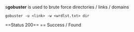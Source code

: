 s**gobuster** is used to brute force directories / links / domains 

```
gobuster -u <link> -w <wrdlst.txt> dir
```
==Status 200== == Success / Found

